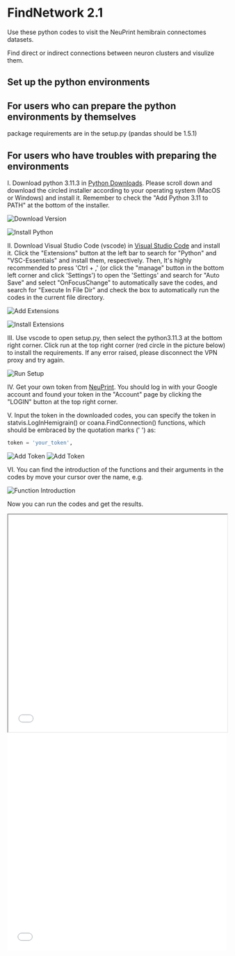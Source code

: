 # FindNetwork 2.1

Use these python codes to visit the NeuPrint hemibrain connectomes datasets.

Find direct or indirect connections between neuron clusters and visulize them.

## Set up the python environments

## For users who can prepare the python environments by themselves

package requirements are in the setup.py (pandas should be 1.5.1)

## For users who have troubles with preparing the environments

I. Download python 3.11.3 in [Python Downloads](https://www.python.org/downloads/release/python-3113/). Please scroll down and download the circled installer according to your operating system (MacOS or Windows) and install it. Remember to check the "Add Python 3.11 to PATH" at the bottom of the installer.

![Download Version](assets/python_download.jpg)

![Install Python](assets/python_install.jpg)

II. Download Visual Studio Code (vscode) in [Visual Studio Code](https://code.visualstudio.com/) and install it. Click the "Extensions" button at the left bar to search for "Python" and "VSC-Essentials" and install them, respectively. Then, It's highly recommended to press 'Ctrl + ,' (or click the "manage" button in the bottom left corner and click 'Settings') to open the 'Settings' and search for "Auto Save" and select "OnFocusChange" to automatically save the codes, and search for "Execute In File Dir" and check the box to automatically run the codes in the current file directory.

![Add Extensions](assets/add_extensions.jpg)

![Install Extensions](assets/add_extensions1.jpg)

III. Use vscode to open setup.py, then select the python3.11.3 at the bottom right corner. Click run at the top right corner (red circle in the picture below) to install the requirements. If any error raised, please disconnect the VPN proxy and try again.

![Run Setup](assets/run_setup.jpg)

IV. Get your own token from [NeuPrint](https://neuprint.janelia.org/account). You should log in with your Google account and found your token in the "Account" page by clicking the "LOGIN" button at the top right corner.

V. Input the token in the downloaded codes, you can specify the token in statvis.LogInHemigrain() or coana.FindConnection() functions, which should be embraced by the quotation marks ('  ') as:

```python
token = 'your_token',
```

![Add Token](assets/add_token1.jpg)
![Add Token](assets/add_token2.jpg)

VI. You can find the introduction of the functions and their arguments in the codes by move your cursor over the name, e.g.

![Function Introduction](assets/function_introduction.jpg)

Now you can run the codes and get the results.

<iframe src="aMe12_SMP238_ExR1.html" width="100%" height="500px"></iframe>

<object data="aMe12_SMP238_ExR1.html" width="100%" height="500px">
    <embed src="aMe12_SMP238_ExR1.html" width="100%" height="500px" />
</object>
